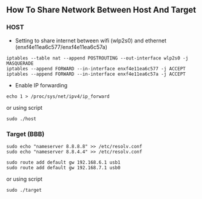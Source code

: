 <h2> How To Share Network Between Host And Target </h2>


### HOST
- Setting to share internet between wifi (wlp2s0) and ethernet (enxf4e11ea6c577/enxf4e11ea6c57a)
```shell
iptables --table nat --append POSTROUTING --out-interface wlp2s0 -j MASQUERADE
iptables --append FORWARD --in-interface enxf4e11ea6c577 -j ACCEPT
iptables --append FORWARD --in-interface enxf4e11ea6c57a -j ACCEPT
```
- Enable IP forwarding
```shell
echo 1 > /proc/sys/net/ipv4/ip_forward
```
or using script
```shell
sudo ./host
```

### Target (BBB)
```shell
sudo echo "nameserver 8.8.8.8" >> /etc/resolv.conf
sudo echo "nameserver 8.8.4.4" >> /etc/resolv.conf
```
```shell
sudo route add default gw 192.168.6.1 usb1
sudo route add default gw 192.168.7.1 usb0
```
or using script
```shell
sudo ./target
```
